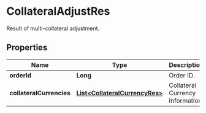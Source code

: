 
# CollateralAdjustRes

Result of multi-collateral adjustment.

## Properties

Name | Type | Description | Notes
------------ | ------------- | ------------- | -------------
**orderId** | **Long** | Order ID. |  [optional]
**collateralCurrencies** | [**List&lt;CollateralCurrencyRes&gt;**](CollateralCurrencyRes.md) | Collateral Currency Information. |  [optional]


